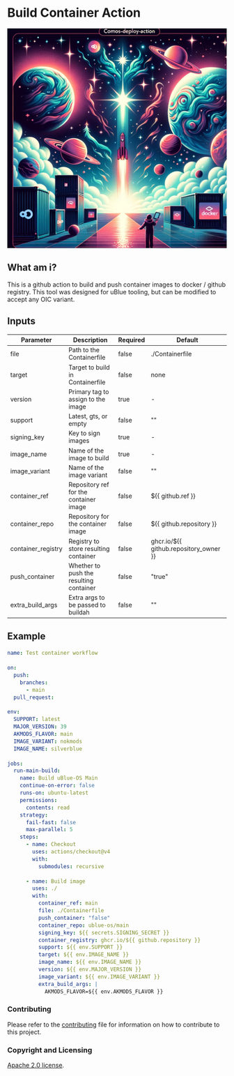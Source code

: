 # Build Container Action

<div align="center" width="50%">
  <img alt="orora" src="assets/thumbnail.webp">
</div>

## What am i?

This is a github action to build and push container images to docker / github registry. This tool was designed for uBlue tooling, but can be modified to accept any OIC variant.

## Inputs

| Parameter          | Description                             | Required | Default                                |
| ------------------ | --------------------------------------- | -------- | -------------------------------------- |
| file               | Path to the Containerfile               | false    | ./Containerfile                        |
| target             | Target to build in Containerfile        | false    | none                                   |
| version            | Primary tag to assign to the image      | true     | -                                      |
| support            | Latest, gts, or empty                   | false    | ""                                     |
| signing_key        | Key to sign images                      | true     | -                                      |
| image_name         | Name of the image to build              | true     | -                                      |
| image_variant      | Name of the image variant               | false    | ""                                     |
| container_ref      | Repository ref for the container image  | false    | ${{ github.ref }}                      |
| container_repo     | Repository for the container image      | false    | ${{ github.repository }}               |
| container_registry | Registry to store resulting container   | false    | ghcr.io/${{ github.repository_owner }} |
| push_container     | Whether to push the resulting container | false    | "true"                                 |
| extra_build_args   | Extra args to be passed to buildah      | false    | ""                                     |

## Example

```yml
name: Test container workflow

on:
  push:
    branches:
      - main
  pull_request:

env:
  SUPPORT: latest
  MAJOR_VERSION: 39
  AKMODS_FLAVOR: main
  IMAGE_VARIANT: nokmods
  IMAGE_NAME: silverblue

jobs:
  run-main-build:
    name: Build uBlue-OS Main
    continue-on-error: false
    runs-on: ubuntu-latest
    permissions:
      contents: read
    strategy:
      fail-fast: false
      max-parallel: 5
    steps:
      - name: Checkout
        uses: actions/checkout@v4
        with:
          submodules: recursive

      - name: Build image
        uses: ./
        with:
          container_ref: main
          file: ./Containerfile
          push_container: "false"
          container_repo: ublue-os/main
          signing_key: ${{ secrets.SIGNING_SECRET }}
          container_registry: ghcr.io/${{ github.repository }}
          support: ${{ env.SUPPORT }}
          target: ${{ env.IMAGE_NAME }}
          image_name: ${{ env.IMAGE_NAME }}
          version: ${{ env.MAJOR_VERSION }}
          image_variant: ${{ env.IMAGE_VARIANT }}
          extra_build_args: |
            AKMODS_FLAVOR=${{ env.AKMODS_FLAVOR }}
```

### Contributing

Please refer to the [contributing](CONTRIBUTING.md) file for information on how to contribute to this project.

### Copyright and Licensing

[Apache 2.0 license](http://www.apache.org/licenses/LICENSE-2.0).
